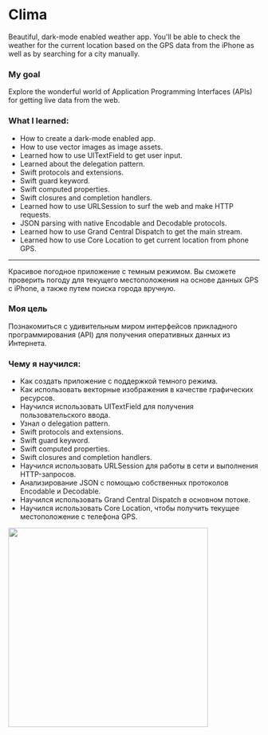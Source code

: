 # Clima

Beautiful, dark-mode enabled weather app. You'll be able to check the weather for the current location based on the GPS data from the iPhone as well as by searching for a city manually.

### My goal

Explore the wonderful world of Application Programming Interfaces (APIs) for getting live data from the web.

### What I learned:

* How to create a dark-mode enabled app.
* How to use vector images as image assets.
* Learned how to use UITextField to get user input.
* Learned about the delegation pattern.
* Swift protocols and extensions.
* Swift guard keyword.
* Swift computed properties.
* Swift closures and completion handlers.
* Learned how to use URLSession to surf the web and make HTTP requests.
* JSON parsing with native Encodable and Decodable protocols.
* Learned how to use Grand Central Dispatch to get the main stream.
* Learned how to use Core Location to get current location from phone GPS.

---------------------------------------------

Красивое погодное приложение с темным режимом. Вы сможете проверить погоду для текущего местоположения на основе данных GPS с iPhone, а также путем поиска города вручную.

### Моя цель

Познакомиться с удивительным миром интерфейсов прикладного программирования (API) для получения оперативных данных из Интернета.

### Чему я научился:

* Как создать приложение с поддержкой темного режима.
* Как использовать векторные изображения в качестве графических ресурсов.
* Научился использовать UITextField для получения пользовательского ввода.
* Узнал о delegation pattern.
* Swift protocols and extensions.
* Swift guard keyword.
* Swift computed properties.
* Swift closures and completion handlers.
* Научился использовать URLSession для работы в сети и выполнения HTTP-запросов.
* Анализирование JSON с помощью собственных протоколов Encodable и Decodable.
* Научился использовать Grand Central Dispatch в основном потоке.
* Научился использовать Core Location, чтобы получить текущее местоположение с телефона GPS.

<img src="https://user-images.githubusercontent.com/64682381/151861735-c9e0db3d-2962-4156-98a9-d7393ef6a536.png" width="400">
